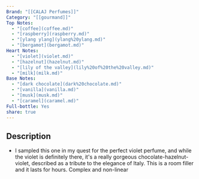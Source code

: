 ```yaml
---
Brand: "[[CALAJ Perfumes]]"
Category: "[[gourmand]]"
Top Notes:
  - "[coffee](coffee.md)"
  - "[raspberry](raspberry.md)"
  - "[ylang ylang](ylang%20ylang.md)"
  - "[bergamot](bergamot.md)"
Heart Notes:
  - "[violet](violet.md)"
  - "[hazelnut](hazelnut.md)"
  - "[lily of the valley](lily%20of%20the%20valley.md)"
  - "[milk](milk.md)"
Base Notes:
  - "[dark chocolate](dark%20chocolate.md)"
  - "[vanilla](vanilla.md)"
  - "[musk](musk.md)"
  - "[caramel](caramel.md)"
Full-bottle: Yes
share: true
---
```

## Description
- I sampled this one in my quest for the perfect violet perfume, and while the violet is definitely there, it's a really gorgeous chocolate-hazelnut-violet, described as a tribute to the elegance of Italy. This is a room filler and it lasts for hours. Complex and non-linear
